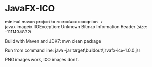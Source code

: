 # JavaFX-ICO
minimal maven project to reproduce exception -> javax.imageio.IIOException: Unknown Bitmap Information Header (size: -1111494822)

Build with Maven and JDK7: mvn clean package

Run from command line: java -jar target\buildout\javafx-ico-1.0.0.jar

PNG images work, ICO images don't.
